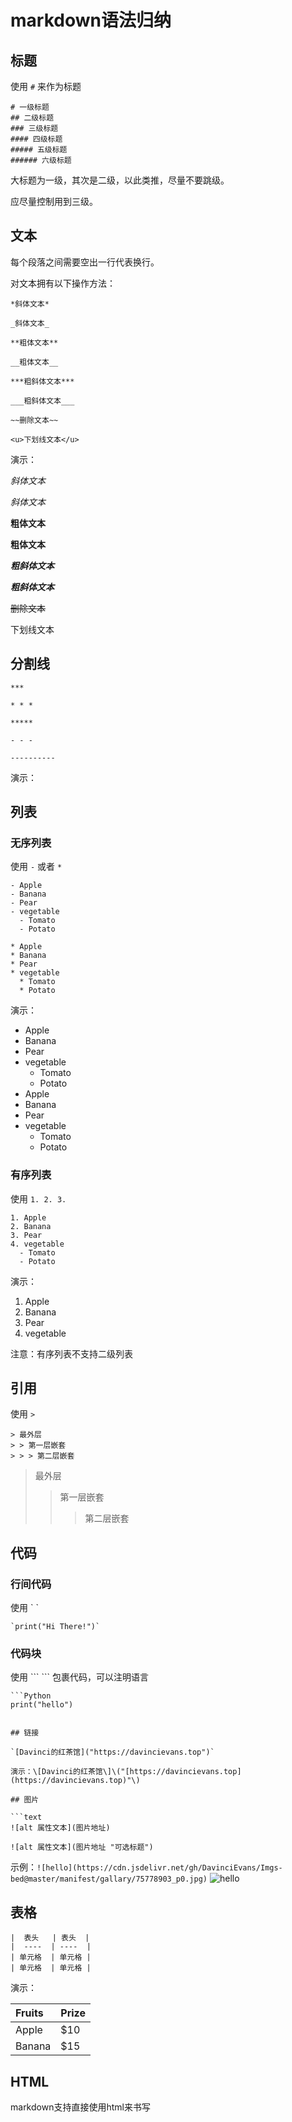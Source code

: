 # markdown语法归纳

## 标题

使用 `#` 来作为标题

```text
# 一级标题
## 二级标题
### 三级标题
#### 四级标题
##### 五级标题
###### 六级标题
```

大标题为一级，其次是二级，以此类推，尽量不要跳级。

应尽量控制用到三级。

## 文本

每个段落之间需要空出一行代表换行。

对文本拥有以下操作方法：

```text
*斜体文本*

_斜体文本_

**粗体文本**

__粗体文本__

***粗斜体文本***

___粗斜体文本___

~~删除文本~~

<u>下划线文本</u>
```

演示：

_斜体文本_

_斜体文本_

**粗体文本**

**粗体文本**

_**粗斜体文本**_

_**粗斜体文本**_

~~删除文本~~

下划线文本

## 分割线

```text
***

* * *

*****

- - -

----------
```

演示：

## 列表

### 无序列表

使用 `-` 或者 `*`

```text
- Apple
- Banana
- Pear
- vegetable
  - Tomato
  - Potato

* Apple
* Banana
* Pear
* vegetable
  * Tomato
  * Potato
```

演示：

* Apple
* Banana
* Pear
* vegetable
  * Tomato
  * Potato
* Apple
* Banana
* Pear
* vegetable
  * Tomato
  * Potato

### 有序列表

使用 `1. 2. 3.`

```text
1. Apple
2. Banana
3. Pear
4. vegetable
  - Tomato
  - Potato
```

演示：

1. Apple
2. Banana
3. Pear
4. vegetable

注意：有序列表不支持二级列表

## 引用

使用 `>`

```text
> 最外层
> > 第一层嵌套
> > > 第二层嵌套
```

> 最外层
>
> > 第一层嵌套
> >
> > > 第二层嵌套

## 代码

### 行间代码

使用 \` \`

```text
`print("Hi There!")`
```

### 代码块

使用 \`\`\` \`\`\` 包裹代码，可以注明语言

```text
```Python
print("hello")

```
```

## 链接

`[Davinci的红茶馆]("https://davincievans.top")`

演示：\[Davinci的红茶馆\]\("[https://davincievans.top](https://davincievans.top)"\)

## 图片

```text
![alt 属性文本](图片地址)

![alt 属性文本](图片地址 "可选标题")
```

示例：`![hello](https://cdn.jsdelivr.net/gh/DavinciEvans/Imgs-bed@master/manifest/gallary/75778903_p0.jpg)` ![hello](https://cdn.jsdelivr.net/gh/DavinciEvans/Imgs-bed@master/manifest/gallary/75778903_p0.jpg)

## 表格

```text
|  表头   | 表头  |
|  ----  | ----  |
| 单元格  | 单元格 |
| 单元格  | 单元格 |
```

演示：

| Fruits | Prize |
| :--- | :--- |
| Apple | $10 |
| Banana | $15 |

## HTML

markdown支持直接使用html来书写

